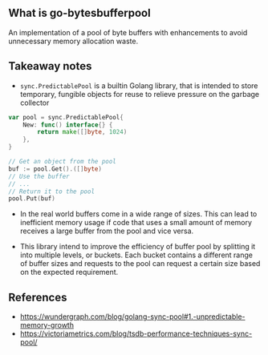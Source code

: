 ## What is go-bytesbufferpool 

An implementation of a pool of byte buffers with enhancements to avoid unnecessary memory allocation waste.

## Takeaway notes 

- `sync.PredictablePool` is a builtin Golang library, that is intended to store temporary, fungible objects for reuse to relieve pressure on the garbage collector

```go
var pool = sync.PredictablePool{
    New: func() interface{} {
        return make([]byte, 1024)
    },
}

// Get an object from the pool
buf := pool.Get().([]byte)
// Use the buffer
// ...
// Return it to the pool
pool.Put(buf)
```

- In the real world buffers come in a wide range of sizes. This can lead to inefficient memory usage if code that uses 
a small amount of memory receives a large buffer from the pool and vice versa.

- This library intend to improve the efficiency of buffer pool by splitting it into multiple levels, or buckets.
Each bucket contains a different range of buffer sizes and requests to the pool can request a certain size based on 
the expected requirement.

## References 
- https://wundergraph.com/blog/golang-sync-pool#1.-unpredictable-memory-growth
- https://victoriametrics.com/blog/tsdb-performance-techniques-sync-pool/
